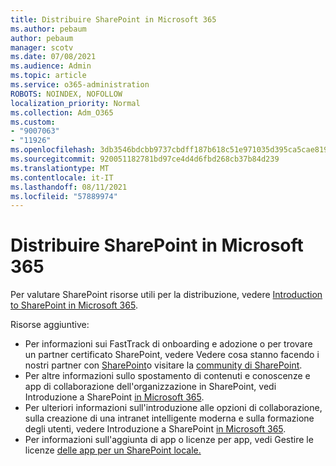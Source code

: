 ```yaml
---
title: Distribuire SharePoint in Microsoft 365
ms.author: pebaum
author: pebaum
manager: scotv
ms.date: 07/08/2021
ms.audience: Admin
ms.topic: article
ms.service: o365-administration
ROBOTS: NOINDEX, NOFOLLOW
localization_priority: Normal
ms.collection: Adm_O365
ms.custom:
- "9007063"
- "11926"
ms.openlocfilehash: 3db3546bdcbb9737cbdff187b618c51e971035d395ca5cae8195bbc0e360b313
ms.sourcegitcommit: 920051182781bd97ce4d4d6fbd268cb37b84d239
ms.translationtype: MT
ms.contentlocale: it-IT
ms.lasthandoff: 08/11/2021
ms.locfileid: "57889974"
---
```

# <a name="deploy-sharepoint-in-microsoft-365"></a>Distribuire SharePoint in Microsoft 365

Per valutare SharePoint risorse utili per la distribuzione, vedere [Introduction to SharePoint in Microsoft 365](https://docs.microsoft.com/sharepoint/introduction). 

Risorse aggiuntive: 

- Per informazioni sui FastTrack di onboarding e adozione o per trovare un partner certificato SharePoint, vedere Vedere cosa stanno facendo i nostri partner con [SharePoint](https://docs.microsoft.com/microsoft-365/sharepoint/sharepoint-partners-sharepoint-support)o visitare la [community di SharePoint](https://techcommunity.microsoft.com/t5/sharepoint/ct-p/SharePoint). 
- Per altre informazioni sullo spostamento di contenuti e conoscenze e app di collaborazione dell'organizzazione in SharePoint, vedi Introduzione a SharePoint [in Microsoft 365](https://docs.microsoft.com/sharepoint/introduction#migration). 
- Per ulteriori informazioni sull'introduzione alle opzioni di collaborazione, sulla creazione di una intranet intelligente moderna e sulla formazione degli utenti, vedere Introduzione a SharePoint [in Microsoft 365](https://docs.microsoft.com/sharepoint/introduction#collaboration). 
- Per informazioni sull'aggiunta di app o licenze per app, vedi Gestire le licenze [delle app per un SharePoint locale.](https://docs.microsoft.com/sharepoint/manage-app-licenses) 


